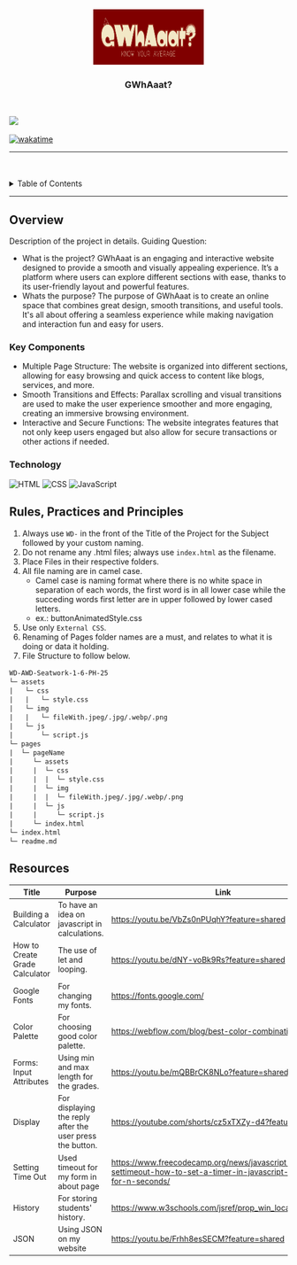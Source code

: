 <a name="readme-top">

<br/>

<br />
<div align ="center">
  <a href="https://github.com/ash/">
  <img src="./assets/img/gwhatLogo.png" alt="GWhAaat?" width="200" height="100">
  </a>

  <h3 align ="center">GWhAaat?</h3>
</div>

<div align ="GWhAaat is a user-friendly GWA (General Weighted Average) calculator designed to help students easily compute their grades. Alongside the calculator, our blog offers insightful articles on studies, college life, and academic success. Visit our About page to learn more about our mission to support students in their academic journey!">
</div>

<br />

<!-- TODO: Change the zyx-0314 into your github username  -->
<!-- TODO: Change the WD-Template-Project into the same name of your folder -->
![](https://visit-counter.vercel.app/counter.png?page=ashklve/AWD-Seatwork-1-6-PH-25)

[![wakatime](https://wakatime.com/badge/user/9bf4e271-9322-4d5f-a0d4-51d767a47c81.svg)](https://wakatime.com/badge/user/9bf4e271-9322-4d5f-a0d4-51d767a47c81.svg)

---

<br />
<br />

<details>
  <summary>Table of Contents</summary>
  <ol>
    <li>
      <a href="#overview">Overview</a>
      <ol>
        <li>
          <a href="#key-components">Key Components</a>
        </li>
        <li>
          <a href="#technology">Technology</a>
        </li>
      </ol>
    </li>
    <li>
      <a href="#rule,-practices-and-principles">Rules, Practices and Principles</a>
    </li>
    <li>
      <a href="#resources">Resources</a>
    </li>
  </ol>
</details>

---

## Overview
Description of the project in details.
Guiding Question:
- What is the project? 
     GWhAaat is an engaging and interactive website designed to provide a smooth and visually appealing experience. It’s a platform where users can explore different sections with ease, thanks to its user-friendly layout and powerful features.
- Whats the purpose?
     The purpose of GWhAaat is to create an online space that combines great design, smooth transitions, and useful tools. It's all about offering a seamless experience while making navigation and interaction fun and easy for users.

### Key Components
- Multiple Page Structure: The website is organized into different sections, allowing for easy browsing and quick access to content like blogs, services, and more.
- Smooth Transitions and Effects: Parallax scrolling and visual transitions are used to make the user experience smoother and more engaging, creating an immersive browsing environment.
- Interactive and Secure Functions: The website integrates features that not only keep users engaged but also allow for secure transactions or other actions if needed.

### Technology
![HTML](https://img.shields.io/badge/HTML-E34F26?style=for-the-badge&logo=html5&logoColor=white)
![CSS](https://img.shields.io/badge/CSS-1572B6?style=for-the-badge&logo=css3&logoColor=white)
![JavaScript](https://img.shields.io/badge/JavaScript-F7DF1E?style=for-the-badge&logo=javascript&logoColor=white)

## Rules, Practices and Principles
1. Always use `WD-` in the front of the Title of the Project for the Subject followed by your custom naming.
2. Do not rename any .html files; always use `index.html` as the filename.
3. Place Files in their respective folders.
4. All file naming are in camel case.
   - Camel case is naming format where there is no white space in separation of each words, the first word is in all lower case while the succeding words first letter are in upper followed by lower cased letters.
   - ex.: buttonAnimatedStyle.css
5. Use only `External CSS`.
6. Renaming of Pages folder names are a must, and relates to what it is doing or data it holding.
7. File Structure to follow below.

```
WD-AWD-Seatwork-1-6-PH-25
└─ assets
|   └─ css
|   |   └─ style.css
|   └─ img
|   |   └─ fileWith.jpeg/.jpg/.webp/.png
|   └─ js
|       └─ script.js
└─ pages
|  └─ pageName
|     └─ assets
|     |  └─ css
|     |  |  └─ style.css
|     |  └─ img
|     |  |  └─ fileWith.jpeg/.jpg/.webp/.png
|     |  └─ js
|     |     └─ script.js
|     └─ index.html
└─ index.html
└─ readme.md
```

## Resources

| Title | Purpose | Link |
|-|-|-|
| Building a Calculator | To have an idea on javascript in calculations. | https://youtu.be/VbZs0nPUqhY?feature=shared |
| How to Create Grade Calculator | The use of let and looping. | https://youtu.be/dNY-voBk9Rs?feature=shared |
| Google Fonts | For changing my fonts. | https://fonts.google.com/ |
| Color Palette | For choosing good color palette.| https://webflow.com/blog/best-color-combinations |
| Forms: Input Attributes | Using min and max length for the grades.| https://youtu.be/mQBBrCK8NLo?feature=shared|
| Display | For displaying the reply after the user press the button.| https://youtube.com/shorts/cz5xTXZy-d4?feature=shared |
| Setting Time Out | Used timeout for my form in about page | https://www.freecodecamp.org/news/javascript-settimeout-how-to-set-a-timer-in-javascript-or-sleep-for-n-seconds/ |
| History | For storing students' history.| https://www.w3schools.com/jsref/prop_win_localstorage.asp |
| JSON | Using JSON on my website| https://youtu.be/Frhh8esSECM?feature=shared |